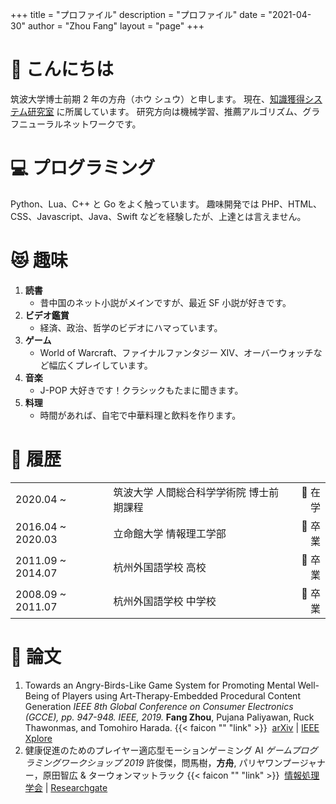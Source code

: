 +++
title = "プロファイル"
description = "プロファイル"
date = "2021-04-30"
author = "Zhou Fang"
layout = "page"
+++

# 👋 こんにちは
筑波大学博士前期 2 年の方舟（ホウ シュウ）と申します。
現在、[知識獲得システム研究室](https://kasys.slis.tsukuba.ac.jp/) に所属しています。
研究方向は機械学習、推薦アルゴリズム、グラフニューラルネットワークです。

# 💻 プログラミング
Python、Lua、C++ と Go をよく触っています。
趣味開発では PHP、HTML、CSS、Javascript、Java、Swift などを経験したが、上達とは言えません。

# 😻 趣味
1. **読書**
   - 昔中国のネット小説がメインですが、最近 SF 小説が好きです。
2. **ビデオ鑑賞**
   - 経済、政治、哲学のビデオにハマっています。
3. **ゲーム**
   - World of Warcraft、ファイナルファンタジー XIV、オーバーウォッチなど幅広くプレイしています。
4. **音楽**
   - J-POP 大好きです！クラシックもたまに聞きます。
5. **料理**
   - 時間があれば、自宅で中華料理と飲料を作ります。

# 🏫 履歴

|                   |                                          |        |
| ----------------- | :--------------------------------------- | -----: |
| 2020.04 ~         | 筑波大学 人間総合科学学術院 博士前期課程 | 🌱 在学 |
| 2016.04 ~ 2020.03 | 立命館大学 情報理工学部                  | 🌻 卒業 |
| 2011.09 ~ 2014.07 | 杭州外国語学校 高校                      | 🌻 卒業 |
| 2008.09 ~ 2011.07 | 杭州外国語学校 中学校                    | 🌻 卒業 |

# 📃 論文
1. Towards an Angry-Birds-Like Game System for Promoting Mental Well-Being of Players using Art-Therapy-Embedded Procedural Content Generation
   _IEEE 8th Global Conference on Consumer Electronics (GCCE), pp. 947-948. IEEE, 2019._
   **Fang Zhou**, Pujana Paliyawan, Ruck Thawonmas, and Tomohiro Harada.
   {{< faicon "" "link" >}} &nbsp;[arXiv](https://arxiv.org/abs/1911.02695) | [IEEE Xplore](https://ieeexplore.ieee.org/abstract/document/9015247/)
2. 健康促進のためのプレイヤー適応型モーションゲーミング AI
   _ゲームプログラミングワークショップ 2019_
   許俊傑，問馬樹，**方舟**, パリヤワンプージャナー，原田智広 & ターウォンマットラック
   {{< faicon "" "link" >}} &nbsp;[情報処理学会](https://ipsj.ixsq.nii.ac.jp/ej/?action=pages_view_main&active_action=repository_view_main_item_detail&item_id=199999&item_no=1&page_id=13&block_id=8) | [Researchgate](https://www.researchgate.net/profile/Pujana_Paliyawan/publication/336564847_Player_Adaptive_Motion_Gaming_AI_for_Health_Promotion/links/5da5ef8aa6fdccdad545f62b/Player-Adaptive-Motion-Gaming-AI-for-Health-Promotion.pdf)